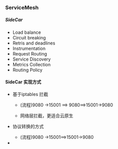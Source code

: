 ### ServiceMesh

##### SideCar

- Load balance
- Circuit breaking
- Retris and deadlines
- Instrumentation
- Request Routing
- Service Discovery
- Metrics Collection
- Routing Policy

#### SideCar 实现方式

- 基于iptables 拦截

  - (流程)9080 ->15001 ==> 9080==>15001->9080

  - 网络层拦截，更适合云原生

- 协议转换的方式

  - (流程)9080 ->15001==>15001->9080



- 
